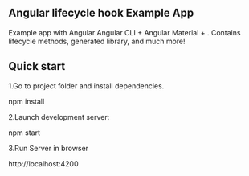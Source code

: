 Angular lifecycle hook Example App
-----------------------

Example app with Angular  Angular CLI + Angular Material + . Contains lifecycle methods, generated library, and much more!

Quick start
--------------

1.Go to project folder and install dependencies.

npm install


2.Launch development server:

npm start

3.Run Server in browser

http://localhost:4200
